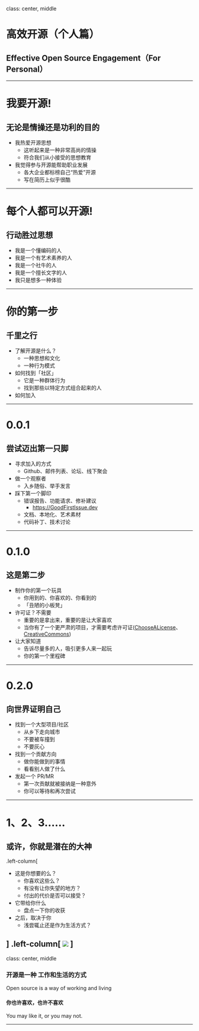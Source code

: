 class: center, middle
            
# 高效开源（个人篇）
## Effective Open Source Engagement（For Personal）

---

# 我要开源!
##  无论是情操还是功利的目的

- 我热爱开源思想
    - 这听起来是一种非常高尚的情操
    - 符合我们从小接受的思想教育
- 我觉得参与开源能帮助职业发展
    - 各大企业都标榜自己“热爱”开源
    - 写在简历上似乎很酷

---
# 每个人都可以开源!
## 行动胜过思想

- 我是一个懂编码的人
- 我是一个有艺术素养的人
- 我是一个社牛的人
- 我是一个擅长文字的人
- 我只是想多一种体验


---
# 你的第一步

## 千里之行
- 了解开源是什么？
    - 一种思想和文化
    - 一种行为模式
- 如何找到「社区」
    - 它是一种群体行为
    - 找到那些以特定方式组合起来的人
- 如何加入

---
# 0.0.1

## 尝试迈出第一只脚

- 寻求加入的方式
    - Github、邮件列表、论坛、线下聚会
- 做一个观察者
    - 入乡随俗、举手发言
- 踩下第一个脚印
    - 错误报告、功能请求、修补建议
        - https://GoodFirstIssue.dev
    - 文档、本地化、艺术素材
    - 代码补丁、技术讨论


---
# 0.1.0

## 这是第二步

- 制作你的第一个玩具
    - 你用到的、你喜欢的、你看到的
    - 「丑陋的小板凳」
- 许可证？不需要
    - 重要的是拿出来，重要的是让大家喜欢
    - 当你有了一个更严肃的项目，才需要考虑许可证([ChooseALicense](https://choosealicense.com/)、[CreativeCommons](https://creativecommons.org/choose/))
- 让大家知道
    - 告诉尽量多的人，吸引更多人来一起玩
    - 你的第一个里程碑

---
# 0.2.0

## 向世界证明自己

- 找到一个大型项目/社区
    - 从乡下走向城市
    - 不要被车撞到
    - 不要灰心
- 找到一个贡献方向
    - 做你能做到的事情
    - 看看别人做了什么
- 发起一个 PR/MR
    - 第一次贡献就被接纳是一种意外
    - 你可以等待和再次尝试

---
# 1、2、3……

## 或许，你就是潜在的大神

.left-column[
- 这是你想要的么？
    - 你喜欢这些么？
    - 有没有让你失望的地方？
    - 付出的代价是否可以接受？
- 它带给你什么
    - 盘点一下你的收获
- 之后，取决于你
    - 浅尝辄止还是作为生活方式？

]
.left-column[
 ![](https://img.linux.net.cn/data/attachment/album/202307/23/151135qm3zqgql5zvtxiti.jpg)
]
---
class: center, middle
### 开源是一种 工作和生活的方式  
Open source is a way of working and living

#### 你也许喜欢，也许不喜欢  
You may like it, or you may not.

---


<!-- syntax guide on here: https://github.com/gnab/remark/wiki/Markdown  -->
